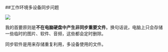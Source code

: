 ##工作环境多设备同步问题

![](https://ws2.sinaimg.cn/large/006tNc79ly1fj4i7cn96xj31kw0jk78l.jpg)



我的首要原则是**不在电脑硬盘中产生非同步重要文件**。换句话说，电脑上只会存储一些临时的图片、软件、音频，这些都会定时删除。

同步软件是用来存储重复利用，多设备使用的文件。







